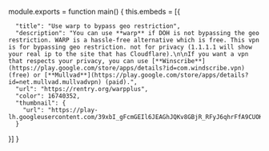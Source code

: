 module.exports = function main() {
  this.embeds = [{
    
      "title": "Use warp to bypass geo restriction",
      "description": "You can use **warp** if DOH is not bypassing the geo restriction. WARP is a hassle-free alternative which is free. This vpn is for bypassing geo restriction. not for privacy (1.1.1.1 will show your real ip to the site that has Cloudflare).\n\nIf you want a vpn that respects your privacy, you can use [**Winscribe**](https://play.google.com/store/apps/details?id=com.windscribe.vpn) (free) or [**Mullvad**](https://play.google.com/store/apps/details?id=net.mullvad.mullvadvpn) (paid).",
      "url": "https://rentry.org/warpplus",
      "color": 16740352,
      "thumbnail": {
        "url": "https://play-lh.googleusercontent.com/39xbI_gFcmGEIl6JEAGhJQKv8GBjR_RFyJ6qhrFfA9CUOKZU2clSs7uo81e30zPGtg"
      }
    
  }]
}
